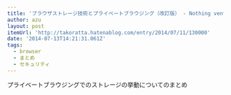 ```yaml
---
title: 'ブラウザストレージ技術とプライベートブラウジング（改訂版） - Nothing ventured, nothing gained.'
author: azu
layout: post
itemUrl: 'http://takoratta.hatenablog.com/entry/2014/07/11/130000'
date: '2014-07-13T14:21:31.061Z'
tags:
  - browser
  - まとめ
  - セキュリティ
---
```

プライベートブラウジングでのストレージの挙動についてのまとめ

